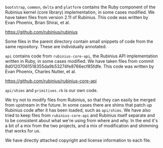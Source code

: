 `bootstrap`, `common`, `delta` and `platform` contains the Ruby component of the
Rubinius kernel (core library) implementation, in some cases modified. We have
taken files from version 2.11 of Rubinius. This code was written by Evan
Phoenix, Brian Shirai, et al.

https://github.com/rubinius/rubinius

Some files in the parent directory contain small snippets of code from the same
repository. These are individually annotated.

`api` contains code from `rubinius-core-api`, the Rubinius API implementation
written in Ruby, in some cases modified. We have taken files from commit
8d01207061518355da9b53274fe8766ecf85fdfe. This code was written by Evan Phoenix,
Charles Nutter, et al.

https://github.com/rubinius/rubinius-core-api

`api/shims` and `primitives.rb` is our own code.

We try not to modify files from Rubinius, so that they can easily be merged from
upstream in the future. In some cases there are shims that patch up Rubinius
code after it has been loaded, such as `api/shims`. We have also tried to keep
files from `rubinius-core-api` and Rubinius itself separate and to be consistent
about what we're using from where and why. In the end it's a bit of a mix from
the two projects, and a mix of modification and shimming that works for us.

We have directly attached copyright and license information to each file.
